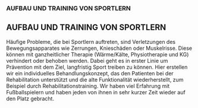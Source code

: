 ### AUFBAU UND TRAINING VON SPORTLERN

AUFBAU UND TRAINING VON SPORTLERN
---------------------------------

Häufige Probleme, die bei Sportlern auftreten, sind Verletzungen des Bewegungsapparates wie Zerrungen, Knieschäden oder Muskelrisse. Diese können mit ganzheitlicher Therapie (Wärme/Kälte, Physiotherapie und KG) verhindert oder behoben werden. Dabei geht es in erster Linie um Prävention mit dem Ziel, langfristig Sport treiben zu können. Hier erstellen wir ein individuelles Behandlungskonzept, das den Patienten bei der Rehabilitation unterstützt und die alte Funktionalität wiederherstellt, zum Beispiel durch Rehabilitationstraining. Wir haben viel Erfahrung mit Fußballspielern und haben jeden von ihnen in sehr kurzer Zeit wieder auf den Platz gebracht.